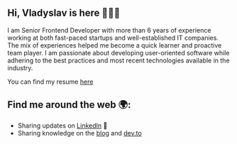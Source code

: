 ## Hi, Vladyslav is here 👨🏻‍💻

I am Senior Frontend Developer with more than 6 years of experience working at both fast-paced startups and well-established IT companies. The mix of experiences helped me become a quick learner and proactive team player. I am passionate about developing user-oriented software while adhering to the best practices and most recent technologies available in the industry.

You can find my resume [here](https://read.cv/vbrdnk)

## Find me around the web 🌍:
 - Sharing updates on [LinkedIn](https://www.linkedin.com/in/vladyslav-burdeniuk/) 💼
 - Sharing knowledge on the [blog](https://vbrdnk.dev) and [dev.to](https://dev.to/vbrdnk)
    
